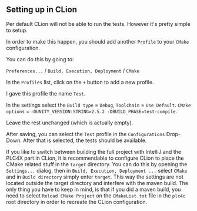 <!--
  Licensed to the Apache Software Foundation (ASF) under one
  or more contributor license agreements.  See the NOTICE file
  distributed with this work for additional information
  regarding copyright ownership.  The ASF licenses this file
  to you under the Apache License, Version 2.0 (the
  "License"); you may not use this file except in compliance
  with the License.  You may obtain a copy of the License at

      http://www.apache.org/licenses/LICENSE-2.0

  Unless required by applicable law or agreed to in writing,
  software distributed under the License is distributed on an
  "AS IS" BASIS, WITHOUT WARRANTIES OR CONDITIONS OF ANY
  KIND, either express or implied.  See the License for the
  specific language governing permissions and limitations
  under the License.
  -->

## Setting up in CLion

Per default CLion will not be able to run the tests. 
However it's pretty simple to setup.

In order to make this happen, you should add another `Profile` to your `CMake` configuration.

You can do this by going to: 

`Preferences...` / `Build, Execution, Deployment` / `CMake`

In the `Profiles` list, click on the `+` button to add a new profile.

I gave this profile the name `Test`.

In the settings select the `Build type` = `Debug`, `Toolchain` = `Use Default`.
`CMake options` = `-DUNITY_VERSION:STRING=2.5.2 -DBUILD_PHASE=test-compile`.

Leave the rest unchanged (which is actually empty).

After saving, you can select the `Test` profile in the `Configurations` Drop-Down.
After that is selected, the tests should be available.

If you like to switch between building the full project with IntelliJ and the PLC4X part in CLion, it is recommendable to configure CLion to place the CMake related stuff in the `target` directory.
You can do this by opening the `Settings...` dialog, then in `Build, Execution, Deployment ...` select `CMake` and in `Build directory` simply enter `target`.
This way the settings are not located outside the target directory and interfere with the maven build.
The only thing you have to keep in mind, is that if you did a maven build, you need to select `Reload CMake Project` on the `CMakeList.txt` file in the `plc4c` root directory in order to recreate the CLion configuration.

